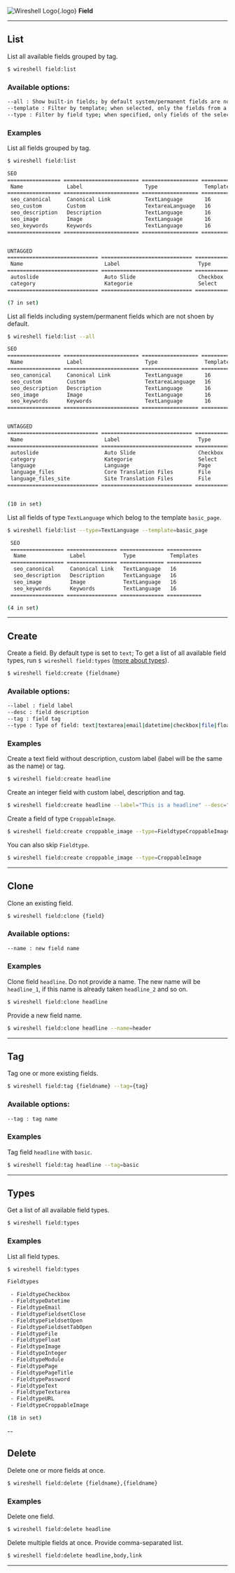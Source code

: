 ![Wireshell Logo](/assets/img/favicon-16x16.png){.logo} **Field**

---

## List

List all available fields grouped by tag.

```sh
$ wireshell field:list
```

### Available options:

```sh
--all : Show built-in fields; by default system/permanent fields are not shown
--template : Filter by template; when selected, only the fields from a specific template will be shown
--type : Filter by field type; when specified, only fields of the selected type will be shown
```

### Examples

List all fields grouped by tag.

```sh
$ wireshell field:list

SEO
================= ======================== ================== ===========
 Name              Label                    Type               Templates
================= ======================== ================== ===========
 seo_canonical     Canonical Link           TextLanguage       16
 seo_custom        Custom                   TextareaLanguage   16
 seo_description   Description              TextLanguage       16
 seo_image         Image                    TextLanguage       16
 seo_keywords      Keywords                 TextLanguage       16
================= ======================== ================== ===========


UNTAGGED
============================= ============================= ================== ===========
 Name                          Label                         Type               Templates
============================= ============================= ================== ===========
 autoslide                     Auto Slide                    Checkbox           1
 category                      Kategorie                     Select             1
============================= ============================= ================== ===========

(7 in set)
```

List all fields including system/permanent fields which are not shoen by default.

```sh
$ wireshell field:list --all

SEO
================= ======================== ================== ===========
 Name              Label                    Type               Templates
================= ======================== ================== ===========
 seo_canonical     Canonical Link           TextLanguage       16
 seo_custom        Custom                   TextareaLanguage   16
 seo_description   Description              TextLanguage       16
 seo_image         Image                    TextLanguage       16
 seo_keywords      Keywords                 TextLanguage       16
================= ======================== ================== ===========


UNTAGGED
============================= ============================= ================== ===========
 Name                          Label                         Type               Templates
============================= ============================= ================== ===========
 autoslide                     Auto Slide                    Checkbox           1
 category                      Kategorie                     Select             1
 language                      Language                      Page               1
 language_files                Core Translation Files        File               1
 language_files_site           Site Translation Files        File               1
============================= ============================= ================== ===========


(10 in set)
```

List all fields of type `TextLanguage` which belog to the template `basic_page`.

```sh
$ wireshell field:list --type=TextLanguage --template=basic_page

 SEO
 ================= ================ ============== ===========
  Name              Label            Type           Templates
 ================= ================ ============== ===========
  seo_canonical     Canonical Link   TextLanguage   16
  seo_description   Description      TextLanguage   16
  seo_image         Image            TextLanguage   16
  seo_keywords      Keywords         TextLanguage   16
 ================= ================ ============== ===========

(4 in set)
```

---

## Create

Create a field. By default type is set to `text`;
To get a list of all available field types, run `$ wireshell field:types` ([more about types](#types)).

```sh
$ wireshell field:create {fieldname}
```

### Available options:

```sh
--label : field label
--desc : field description
--tag : field tag
--type : Type of field: text|textarea|email|datetime|checkbox|file|float|image|integer|page|url or custom field
```

### Examples

Create a text field without description,  custom label (label will be the same as the name) or tag.

```sh
$ wireshell field:create headline
```

Create an integer field with custom label, description and tag.

```sh
$ wireshell field:create headline --label="This is a headline" --desc="Some description" --tag=basic --type=integer
```

Create a field of type `CroppableImage`.

```sh
$ wireshell field:create croppable_image --type=FieldtypeCroppableImage
```

You can also skip `Fieldtype`.

```sh
$ wireshell field:create croppable_image --type=CroppableImage
```

---

## Clone

Clone an existing field.

```sh
$ wireshell field:clone {field}
```

### Available options:

```sh
--name : new field name
```

### Examples

Clone field `headline`. Do not provide a name. The new name will be `headline_1`, if this name is already taken `headline_2` and so on.

```sh
$ wireshell field:clone headline
```

Provide a new field name.

```sh
$ wireshell field:clone headline --name=header
```

---

## Tag

Tag one or more existing fields.

```sh
$ wireshell field:tag {fieldname} --tag={tag}
```

### Available options:

```sh
--tag : tag name
```

### Examples

Tag field `headline` with `basic`.

```sh
$ wireshell field:tag headline --tag=basic
```

---

## Types

Get a list of all available field types.

```sh
$ wireshell field:types
```

### Examples

List all field types.

```sh
$ wireshell field:types

Fieldtypes

 - FieldtypeCheckbox
 - FieldtypeDatetime
 - FieldtypeEmail
 - FieldtypeFieldsetClose
 - FieldtypeFieldsetOpen
 - FieldtypeFieldsetTabOpen
 - FieldtypeFile
 - FieldtypeFloat
 - FieldtypeImage
 - FieldtypeInteger
 - FieldtypeModule
 - FieldtypePage
 - FieldtypePageTitle
 - FieldtypePassword
 - FieldtypeText
 - FieldtypeTextarea
 - FieldtypeURL
 - FieldtypeCroppableImage

(18 in set)
```

--

## Delete

Delete one or more fields at once.

```sh
$ wireshell field:delete {fieldname},{fieldname}
```

### Examples

Delete one field.

```sh
$ wireshell field:delete headline
```

Delete multiple fields at once. Provide comma-separated list.

```sh
$ wireshell field:delete headline,body,link
```

---
